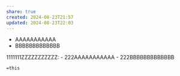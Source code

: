 ```yaml
---
share: true
created: 2024-08-23T21:57
updated: 2024-08-23T22:03
---
```

- AAAAAAAAAAA
- BBBBBBBBBBBBB

1111111ZZZZZZZZZZZ:
    - 222AAAAAAAAAAA
    - 222BBBBBBBBBBBBB

`=this`

